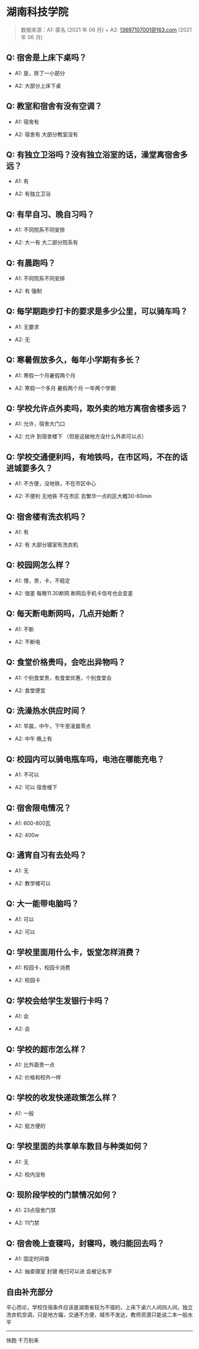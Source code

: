 # 湖南科技学院

> 数据来源：A1: 匿名 (2021 年 06 月) + A2: 13697107001@163.com (2021 年 06 月)

## Q: 宿舍是上床下桌吗？

- A1: 是，除了一小部分

- A2: 大部分上床下桌

## Q: 教室和宿舍有没有空调？

- A1: 宿舍有

- A2: 宿舍有 大部分教室没有

## Q: 有独立卫浴吗？没有独立浴室的话，澡堂离宿舍多远？

- A1: 有

- A2: 有独立卫浴

## Q: 有早自习、晚自习吗？

- A1: 不同院系不同安排

- A2: 大一有 大二部分院系有

## Q: 有晨跑吗？

- A1: 不同院系不同安排

- A2: 有 强制

## Q: 每学期跑步打卡的要求是多少公里，可以骑车吗？

- A1: 无要求

- A2: 无

## Q: 寒暑假放多久，每年小学期有多长？

- A1: 寒假一个月暑假两个月

- A2: 寒假一个多月 暑假两个月 一年两个学期

## Q: 学校允许点外卖吗，取外卖的地方离宿舍楼多远？

- A1: 允许，宿舍大门口

- A2: 允许 到宿舍楼下 （但是这破地方没什么外卖可以点）

## Q: 学校交通便利吗，有地铁吗，在市区吗，不在的话进城要多久？

- A1: 不方便，没地铁，不在市区中心

- A2: 不便利 无地铁 不在市区 去繁华一点的区大概30-60min

## Q: 宿舍楼有洗衣机吗？

- A1: 有

- A2: 有 大部分寝室有洗衣机

## Q: 校园网怎么样？

- A1: 慢，贵，卡，不稳定

- A2: 很差 每晚11.30断网 断网后手机卡信号也会变差

## Q: 每天断电断网吗，几点开始断？

- A1: 不断

- A2: 不断电

## Q: 食堂价格贵吗，会吃出异物吗？

- A1: 个别食堂贵，有食堂优惠，个别食堂会

- A2: 食堂便宜

## Q: 洗澡热水供应时间？

- A1: 早晨，中午，下午至凌晨零点

- A2: 中午 晚上有

## Q: 校园内可以骑电瓶车吗，电池在哪能充电？

- A1: 不可以

- A2: 可以 宿舍楼下

## Q: 宿舍限电情况？

- A1: 600-800瓦

- A2: 400w

## Q: 通宵自习有去处吗？

- A1: 无

- A2: 教学楼可以

## Q: 大一能带电脑吗？

- A1: 可以

- A2: 可以

## Q: 学校里面用什么卡，饭堂怎样消费？

- A1: 校园卡，校园卡消费

- A2: 校园卡

## Q: 学校会给学生发银行卡吗？

- A1: 会

- A2: 会

## Q: 学校的超市怎么样？

- A1: 比外面贵一点

- A2: 价格和校外一样

## Q: 学校的收发快递政策怎么样？

- A1: 一般

- A2: 挺方便的

## Q: 学校里面的共享单车数目与种类如何？

- A1: 无

- A2: 校内没有

## Q: 现阶段学校的门禁情况如何？

- A1: 23点宿舍门禁

- A2: 11门禁

## Q: 宿舍晚上查寝吗，封寝吗，晚归能回去吗？

- A1: 固定时间查

- A2: 抽查寝室 封寝 晚归可以进 会被记名字

## 自由补充部分

平心而论，学校住宿条件应该是湖南省较为不错的，上床下桌六人间四人间，独立洗衣机空调，只是地方偏，交通不方便，城市不发达，教师资源只能说二本一般水平

***

快跑 千万别来